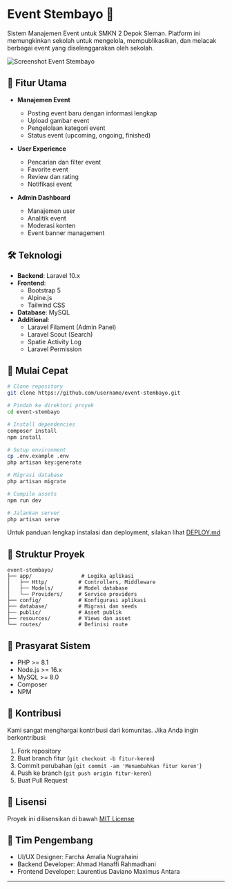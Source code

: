 # Event Stembayo 🎉

Sistem Manajemen Event untuk SMKN 2 Depok Sleman. Platform ini memungkinkan sekolah untuk mengelola, mempublikasikan, dan melacak berbagai event yang diselenggarakan oleh sekolah.

![Screenshot Event Stembayo](screenshot.png)

## 🌟 Fitur Utama

- **Manajemen Event**
  - Posting event baru dengan informasi lengkap
  - Upload gambar event
  - Pengelolaan kategori event
  - Status event (upcoming, ongoing, finished)

- **User Experience**
  - Pencarian dan filter event
  - Favorite event
  - Review dan rating
  - Notifikasi event

- **Admin Dashboard**
  - Manajemen user
  - Analitik event
  - Moderasi konten
  - Event banner management

## 🛠 Teknologi

- **Backend**: Laravel 10.x
- **Frontend**: 
  - Bootstrap 5
  - Alpine.js
  - Tailwind CSS
- **Database**: MySQL
- **Additional**:
  - Laravel Filament (Admin Panel)
  - Laravel Scout (Search)
  - Spatie Activity Log
  - Laravel Permission

## 🚀 Mulai Cepat

```bash
# Clone repository
git clone https://github.com/username/event-stembayo.git

# Pindah ke direktori proyek
cd event-stembayo

# Install dependencies
composer install
npm install

# Setup environment
cp .env.example .env
php artisan key:generate

# Migrasi database
php artisan migrate

# Compile assets
npm run dev

# Jalankan server
php artisan serve
```

Untuk panduan lengkap instalasi dan deployment, silakan lihat [DEPLOY.md](DEPLOY.md)

## 📁 Struktur Proyek

```
event-stembayo/
├── app/                # Logika aplikasi
│   ├── Http/          # Controllers, Middleware
│   ├── Models/        # Model database
│   └── Providers/     # Service providers
├── config/            # Konfigurasi aplikasi
├── database/          # Migrasi dan seeds
├── public/            # Asset publik
├── resources/         # Views dan asset
└── routes/            # Definisi route
```

## 🔧 Prasyarat Sistem

- PHP >= 8.1
- Node.js >= 16.x
- MySQL >= 8.0
- Composer
- NPM

## 🤝 Kontribusi

Kami sangat menghargai kontribusi dari komunitas. Jika Anda ingin berkontribusi:

1. Fork repository
2. Buat branch fitur (`git checkout -b fitur-keren`)
3. Commit perubahan (`git commit -am 'Menambahkan fitur keren'`)
4. Push ke branch (`git push origin fitur-keren`)
5. Buat Pull Request

## 📝 Lisensi

Proyek ini dilisensikan di bawah [MIT License](LICENSE)

## 👥 Tim Pengembang

- UI/UX Designer: Farcha Amalia Nugrahaini
- Backend Developer: Ahmad Hanaffi Rahmadhani
- Frontend Developer: Laurentius Daviano Maximus Antara

---


